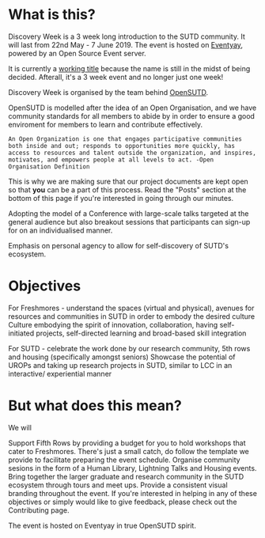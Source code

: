 # What is this?
Discovery Week is a 3 week long introduction to the SUTD community. It will last from 22nd May - 7 June 2019.
The event is hosted on [Eventyay](https://eventyay.com/e/80f9d561/), powered by an Open Source Event server.

It is currently a [working title](https://en.wikipedia.org/wiki/Working_title) because the name is still in the midst of being decided. Afterall, it's a 3 week event and no longer just one week!

Discovery Week is organised by the team behind [OpenSUTD](https://github.com/OpenSUTD).

OpenSUTD is modelled after the idea of an Open Organisation, and we have community standards for all members to abide by in order to ensure a good enviroment for members to learn and contribute effectively.
```
An Open Organization is one that engages participative communities both inside and out; responds to opportunities more quickly, has access to resources and talent outside the organization, and inspires, motivates, and empowers people at all levels to act. -Open Organisation Definition
```

This is why we are making sure that our project documents are kept open so that **you** can be a part of this process.
Read the "Posts" section at the bottom of this page if you're interested in going through our minutes.

Adopting the model of a Conference with large-scale talks targeted at the general audience but also breakout sessions that participants can sign-up for on an individualised manner.

Emphasis on personal agency to allow for self-discovery of SUTD's ecosystem.

# Objectives
For Freshmores - understand the spaces (virtual and physical), avenues for resources and communities in SUTD in order to embody the desired culture Culture embodying the spirit of innovation, collaboration, having self-initiated projects, self-directed learning and broad-based skill integration

For SUTD - celebrate the work done by our research community, 5th rows and housing (specifically amongst seniors) Showcase the potential of UROPs and taking up research projects in SUTD, similar to LCC in an interactive/ experiential manner

# But what does this mean?
We will

Support Fifth Rows by providing a budget for you to hold workshops that cater to Freshmores. There's just a small catch, do follow the template we provide to facilitate preparing the event schedule.
Organise community sesions in the form of a Human Library, Lightning Talks and Housing events.
Bring together the larger graduate and research community in the SUTD ecosystem through tours and meet ups.
Provide a consistent visual branding throughout the event.
If you're interested in helping in any of these objectives or simply would like to give feedback, please check out the Contributing page.

The event is hosted on Eventyay in true OpenSUTD spirit.

